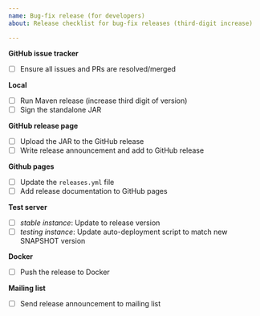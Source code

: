```yaml
---
name: Bug-fix release (for developers)
about: Release checklist for bug-fix releases (third-digit increase)

---
```


**GitHub issue tracker**
- [ ] Ensure all issues and PRs are resolved/merged

**Local**
- [ ] Run Maven release (increase third digit of version)
- [ ] Sign the standalone JAR

**GitHub release page**
- [ ] Upload the JAR to the GitHub release
- [ ] Write release announcement and add to GitHub release

**Github pages**
- [ ] Update the `releases.yml` file
- [ ] Add release documentation to GitHub pages

**Test server**
- [ ] *stable instance*: Update to release version
- [ ] *testing instance*: Update auto-deployment script to match new SNAPSHOT version

**Docker**
- [ ] Push the release to Docker

**Mailing list**
- [ ] Send release announcement to mailing list
